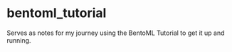 # bentoml_tutorial
Serves as notes for my journey using the BentoML Tutorial to get it up and running. 
